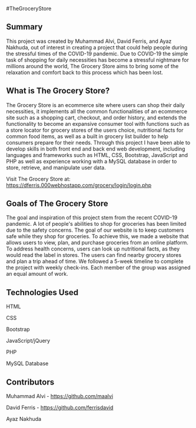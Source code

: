 #TheGroceryStore

Summary
---------------------
This project was created by Muhammad Alvi, David Ferris, and Ayaz Nakhuda, out of interest in creating a project that could help people during the stressful times of the
COVID-19 pandemic. Due to COVID-19 the simple task of shopping for daily necessities has become a stressful nightmare for millions around the world, The Grocery Store aims to
bring some of the relaxation and comfort back to this process which has been lost. 

What is The Grocery Store?
---------------------------
The Grocery Store is an ecommerce site where users can shop their daily necessities, it implements all the common functionalities of an ecommerce site such as a shopping cart, checkout, and order history, and extends the functionality to become an expansive consumer tool with functions such as a store locator for grocery stores of the users choice, nutritional facts for common food items, as well as a built in grocery list builder to help consumers prepare for their needs. Through this project I have been able to develop skills in both front end and back end web development, including languages and frameworks such as HTML, CSS, Bootstrap, JavaScript and PHP as well as experience working with a MySQL database in order to store, retrieve, and manipulate user data.

Visit The Grocery Store at: https://dferris.000webhostapp.com/grocery/login/login.php

Goals of The Grocery Store
----------------------------
The goal and inspiration of this project stem from the recent COVID-19 pandemic. A lot of people's abilities to shop for groceries has been limited due to the safety concerns.
The goal of our website is to keep customers safe while they shop for groceries. To achieve this, we made a website that allows users to view, plan, and purchase groceries from
an online platform. To address health concerns, users can look up nutritional facts, as they would read the label in stores. The users can find nearby grocery stores and plan a
trip ahead of time. We followed a 5-week timeline to complete the project with weekly check-ins. Each member of the group was assigned an equal amount of work.

Technologies Used
------------------
HTML

CSS

Bootstrap

JavaScript/jQuery

PHP

MySQL Database

Contributors
-------------

Muhammad Alvi - https://github.com/maalvi

David Ferris - https://github.com/ferrisdavid

Ayaz Nakhuda
